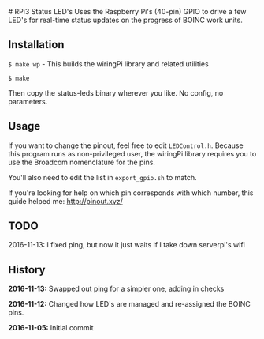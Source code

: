 <snippet>
# RPi3 Status LED's
Uses the Raspberry Pi's (40-pin) GPIO to drive a few LED's for real-time status
updates on the progress of BOINC work units.

## Installation
`$ make wp` - This builds the wiringPi library and related utilities

`$ make`

Then copy the status-leds binary wherever you like. No config, no parameters.

## Usage
If you want to change the pinout, feel free to edit `LEDControl.h`. Because this
program runs as non-privileged user, the wiringPi library requires you to use
the Broadcom nomenclature for the pins.

You'll also need to edit the list in `export_gpio.sh` to match.

If you're looking for help on which pin corresponds with which number, this
guide helped me: http://pinout.xyz/

## TODO
2016-11-13: I fixed ping, but now it just waits if I take down serverpi's wifi

## History
**2016-11-13:** Swapped out ping for a simpler one, adding in checks

**2016-11-12:** Changed how LED's are managed and re-assigned the
  BOINC pins.

**2016-11-05:** Initial commit
</snippet>
